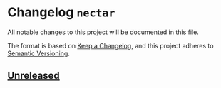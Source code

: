 # Changelog `nectar`

All notable changes to this project will be documented in this file.

The format is based on [Keep a Changelog](https://keepachangelog.com/en/1.0.0/),
and this project adheres to [Semantic Versioning](https://semver.org/spec/v2.0.0.html).

## [Unreleased]

[Unreleased]: https://github.com/comit-network/comit-rs/compare/d5d26e42a2d8dd026ae94f2c8a9e0bd80ab81133...HEAD
